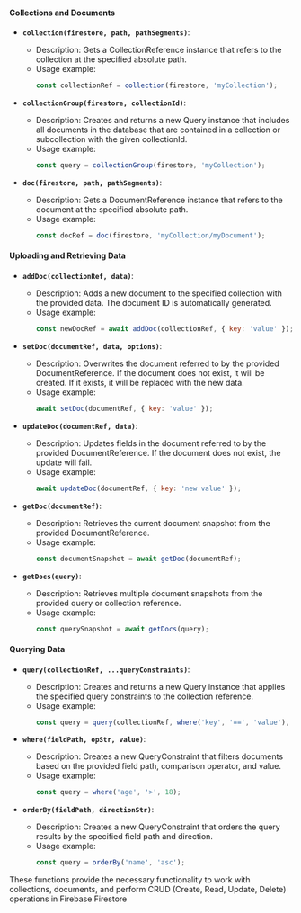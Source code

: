 #### Collections and Documents

- **`collection(firestore, path, pathSegments)`**:
  - Description: Gets a CollectionReference instance that refers to the collection at the specified absolute path.
  - Usage example:
    ```javascript
    const collectionRef = collection(firestore, 'myCollection');
    ```

- **`collectionGroup(firestore, collectionId)`**:
  - Description: Creates and returns a new Query instance that includes all documents in the database that are contained in a collection or subcollection with the given collectionId.
  - Usage example:
    ```javascript
    const query = collectionGroup(firestore, 'myCollection');
    ```

- **`doc(firestore, path, pathSegments)`**:
  - Description: Gets a DocumentReference instance that refers to the document at the specified absolute path.
  - Usage example:
    ```javascript
    const docRef = doc(firestore, 'myCollection/myDocument');
    ```

#### Uploading and Retrieving Data

- **`addDoc(collectionRef, data)`**:
  - Description: Adds a new document to the specified collection with the provided data. The document ID is automatically generated.
  - Usage example:
    ```javascript
    const newDocRef = await addDoc(collectionRef, { key: 'value' });
    ```

- **`setDoc(documentRef, data, options)`**:
  - Description: Overwrites the document referred to by the provided DocumentReference. If the document does not exist, it will be created. If it exists, it will be replaced with the new data.
  - Usage example:
    ```javascript
    await setDoc(documentRef, { key: 'value' });
    ```

- **`updateDoc(documentRef, data)`**:
  - Description: Updates fields in the document referred to by the provided DocumentReference. If the document does not exist, the update will fail.
  - Usage example:
    ```javascript
    await updateDoc(documentRef, { key: 'new value' });
    ```

- **`getDoc(documentRef)`**:
  - Description: Retrieves the current document snapshot from the provided DocumentReference.
  - Usage example:
    ```javascript
    const documentSnapshot = await getDoc(documentRef);
    ```

- **`getDocs(query)`**:
  - Description: Retrieves multiple document snapshots from the provided query or collection reference.
  - Usage example:
    ```javascript
    const querySnapshot = await getDocs(query);
    ```

#### Querying Data

- **`query(collectionRef, ...queryConstraints)`**:
  - Description: Creates and returns a new Query instance that applies the specified query constraints to the collection reference.
  - Usage example:
    ```javascript
    const query = query(collectionRef, where('key', '==', 'value'), orderBy('timestamp'));
    ```

- **`where(fieldPath, opStr, value)`**:
  - Description: Creates a new QueryConstraint that filters documents based on the provided field path, comparison operator, and value.
  - Usage example:
    ```javascript
    const query = where('age', '>', 18);
    ```

- **`orderBy(fieldPath, directionStr)`**:
  - Description: Creates a new QueryConstraint that orders the query results by the specified field path and direction.
  - Usage example:
    ```javascript
    const query = orderBy('name', 'asc');
    ```

These functions provide the necessary functionality to work with collections, documents, and perform CRUD (Create, Read, Update, Delete) operations in Firebase Firestore
